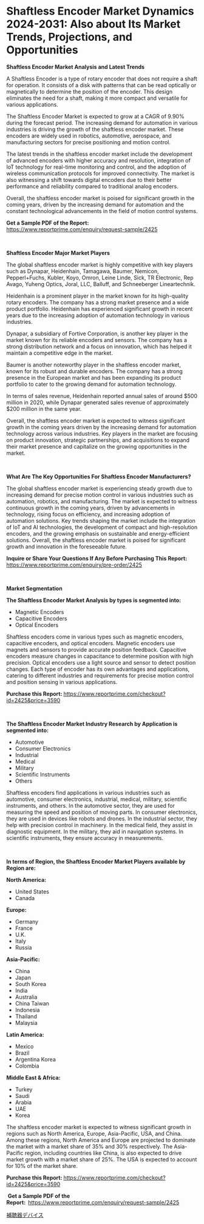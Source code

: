 <p><h1>Shaftless Encoder Market Dynamics 2024-2031: Also about Its Market Trends, Projections, and Opportunities</h1></p><p><strong>Shaftless Encoder Market Analysis and Latest Trends</strong></p>
<p><p>A Shaftless Encoder is a type of rotary encoder that does not require a shaft for operation. It consists of a disk with patterns that can be read optically or magnetically to determine the position of the encoder. This design eliminates the need for a shaft, making it more compact and versatile for various applications.</p><p>The Shaftless Encoder Market is expected to grow at a CAGR of 9.90% during the forecast period. The increasing demand for automation in various industries is driving the growth of the shaftless encoder market. These encoders are widely used in robotics, automotive, aerospace, and manufacturing sectors for precise positioning and motion control.</p><p>The latest trends in the shaftless encoder market include the development of advanced encoders with higher accuracy and resolution, integration of IoT technology for real-time monitoring and control, and the adoption of wireless communication protocols for improved connectivity. The market is also witnessing a shift towards digital encoders due to their better performance and reliability compared to traditional analog encoders.</p><p>Overall, the shaftless encoder market is poised for significant growth in the coming years, driven by the increasing demand for automation and the constant technological advancements in the field of motion control systems.</p></p>
<p><strong>Get a Sample PDF of the Report:&nbsp;</strong> <a href="https://www.reportprime.com/enquiry/request-sample/2425">https://www.reportprime.com/enquiry/request-sample/2425</a></p>
<p>&nbsp;</p>
<p><strong>Shaftless Encoder Major Market Players</strong></p>
<p><p>The global shaftless encoder market is highly competitive with key players such as Dynapar, Heidenhain, Tamagawa, Baumer, Nemicon, Pepperl+Fuchs, Kubler, Koyo, Omron, Leine Linde, Sick, TR Electronic, Rep Avago, Yuheng Optics, Joral, LLC, Balluff, and Schneeberger Lineartechnik. </p><p>Heidenhain is a prominent player in the market known for its high-quality rotary encoders. The company has a strong market presence and a wide product portfolio. Heidenhain has experienced significant growth in recent years due to the increasing adoption of automation technology in various industries.</p><p>Dynapar, a subsidiary of Fortive Corporation, is another key player in the market known for its reliable encoders and sensors. The company has a strong distribution network and a focus on innovation, which has helped it maintain a competitive edge in the market.</p><p>Baumer is another noteworthy player in the shaftless encoder market, known for its robust and durable encoders. The company has a strong presence in the European market and has been expanding its product portfolio to cater to the growing demand for automation technology.</p><p>In terms of sales revenue, Heidenhain reported annual sales of around $500 million in 2020, while Dynapar generated sales revenue of approximately $200 million in the same year.</p><p>Overall, the shaftless encoder market is expected to witness significant growth in the coming years driven by the increasing demand for automation technology across various industries. Key players in the market are focusing on product innovation, strategic partnerships, and acquisitions to expand their market presence and capitalize on the growing opportunities in the market.</p></p>
<p>&nbsp;</p>
<p><strong>What Are The Key Opportunities For Shaftless Encoder Manufacturers?</strong></p>
<p><p>The global shaftless encoder market is experiencing steady growth due to increasing demand for precise motion control in various industries such as automation, robotics, and manufacturing. The market is expected to witness continuous growth in the coming years, driven by advancements in technology, rising focus on efficiency, and increasing adoption of automation solutions. Key trends shaping the market include the integration of IoT and AI technologies, the development of compact and high-resolution encoders, and the growing emphasis on sustainable and energy-efficient solutions. Overall, the shaftless encoder market is poised for significant growth and innovation in the foreseeable future.</p></p>
<p><strong>Inquire or Share Your Questions If Any Before Purchasing This Report:</strong> <a href="https://www.reportprime.com/enquiry/pre-order/2425">https://www.reportprime.com/enquiry/pre-order/2425</a></p>
<p>&nbsp;</p>
<p><strong>Market Segmentation</strong></p>
<p><strong>The Shaftless Encoder Market Analysis by types is segmented into:</strong></p>
<p><ul><li>Magnetic Encoders</li><li>Capacitive Encoders</li><li>Optical Encoders</li></ul></p>
<p><p>Shaftless encoders come in various types such as magnetic encoders, capacitive encoders, and optical encoders. Magnetic encoders use magnets and sensors to provide accurate position feedback. Capacitive encoders measure changes in capacitance to determine position with high precision. Optical encoders use a light source and sensor to detect position changes. Each type of encoder has its own advantages and applications, catering to different industries and requirements for precise motion control and position sensing in various applications.</p></p>
<p><strong>Purchase this Report:&nbsp;</strong><a href="https://www.reportprime.com/checkout?id=2425&price=3590">https://www.reportprime.com/checkout?id=2425&price=3590</a></p>
<p>&nbsp;</p>
<p><strong>The Shaftless Encoder Market Industry Research by Application is segmented into:</strong></p>
<p><ul><li>Automotive</li><li>Consumer Electronics</li><li>Industrial</li><li>Medical</li><li>Military</li><li>Scientific Instruments</li><li>Others</li></ul></p>
<p><p>Shaftless encoders find applications in various industries such as automotive, consumer electronics, industrial, medical, military, scientific instruments, and others. In the automotive sector, they are used for measuring the speed and position of moving parts. In consumer electronics, they are used in devices like robots and drones. In the industrial sector, they help with precision control in machinery. In the medical field, they assist in diagnostic equipment. In the military, they aid in navigation systems. In scientific instruments, they ensure accuracy in measurements.</p></p>
<p>&nbsp;</p>
<p><strong>In terms of Region, the Shaftless Encoder Market Players available by Region are:</strong></p>
<p>
    <p> <strong> North America: </strong>
        <ul>
            <li>United States</li>
            <li>Canada</li>
        </ul>
        </p> 
    <p> <strong> Europe: </strong>
        <ul>
            <li>Germany</li>
            <li>France</li>
            <li>U.K.</li>
            <li>Italy</li>
            <li>Russia</li>
        </ul>
        </p> 
    <p> <strong> Asia-Pacific: </strong>
        <ul>
            <li>China</li>
            <li>Japan</li>
            <li>South Korea</li>
            <li>India</li>
            <li>Australia</li>
            <li>China Taiwan</li>
            <li>Indonesia</li>
            <li>Thailand</li>
            <li>Malaysia</li>
        </ul>
        </p> 
    <p> <strong> Latin America: </strong>
        <ul>
            <li>Mexico</li>
            <li>Brazil</li>
            <li>Argentina Korea</li>
            <li>Colombia</li>
        </ul>
        </p> 
    <p> <strong> Middle East & Africa: </strong>
        <ul>
            <li>Turkey</li>
            <li>Saudi</li>
            <li>Arabia</li>
            <li>UAE</li>
            <li>Korea</li>
        </ul>
    </p>
    </p>
<p><p>The shaftless encoder market is expected to witness significant growth in regions such as North America, Europe, Asia-Pacific, USA, and China. Among these regions, North America and Europe are projected to dominate the market with a market share of 35% and 30% respectively. The Asia-Pacific region, including countries like China, is also expected to drive market growth with a market share of 25%. The USA is expected to account for 10% of the market share.</p></p>
<p><strong>Purchase this Report: </strong><a href="https://www.reportprime.com/checkout?id=2425&price=3590">https://www.reportprime.com/checkout?id=2425&price=3590</a></p>
<p>&nbsp;<strong>Get a Sample PDF of the Report:&nbsp;&nbsp;</strong><a href="https://www.reportprime.com/enquiry/request-sample/2425">https://www.reportprime.com/enquiry/request-sample/2425</a></p>
<p><strong></strong></p>
<p><p><a href="https://github.com/ppmazlotr77499/Market-Research-Report-List-1/blob/main/157074711528.md">補聴器デバイス</a></p></p>